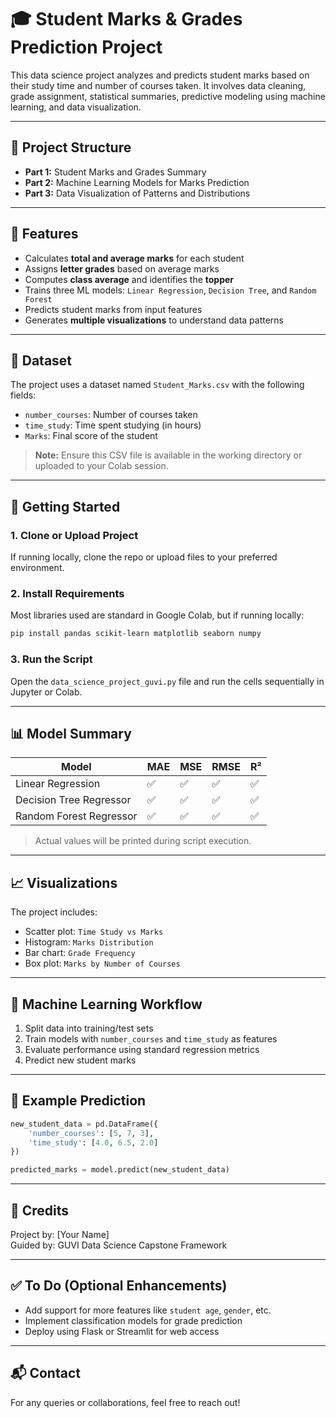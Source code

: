 
# 🎓 Student Marks & Grades Prediction Project

This data science project analyzes and predicts student marks based on their study time and number of courses taken. It involves data cleaning, grade assignment, statistical summaries, predictive modeling using machine learning, and data visualization.

---

## 📁 Project Structure

- **Part 1:** Student Marks and Grades Summary
- **Part 2:** Machine Learning Models for Marks Prediction
- **Part 3:** Data Visualization of Patterns and Distributions

---

## 📌 Features

- Calculates **total and average marks** for each student
- Assigns **letter grades** based on average marks
- Computes **class average** and identifies the **topper**
- Trains three ML models: `Linear Regression`, `Decision Tree`, and `Random Forest`
- Predicts student marks from input features
- Generates **multiple visualizations** to understand data patterns

---

## 📂 Dataset

The project uses a dataset named `Student_Marks.csv` with the following fields:

- `number_courses`: Number of courses taken
- `time_study`: Time spent studying (in hours)
- `Marks`: Final score of the student

> **Note:** Ensure this CSV file is available in the working directory or uploaded to your Colab session.

---

## 🚀 Getting Started

### 1. Clone or Upload Project

If running locally, clone the repo or upload files to your preferred environment.

### 2. Install Requirements

Most libraries used are standard in Google Colab, but if running locally:

```bash
pip install pandas scikit-learn matplotlib seaborn numpy
```

### 3. Run the Script

Open the `data_science_project_guvi.py` file and run the cells sequentially in Jupyter or Colab.

---

## 📊 Model Summary

| Model                  | MAE   | MSE   | RMSE  | R²     |
|------------------------|-------|-------|--------|--------|
| Linear Regression      | ✅    | ✅    | ✅     | ✅     |
| Decision Tree Regressor| ✅    | ✅    | ✅     | ✅     |
| Random Forest Regressor| ✅    | ✅    | ✅     | ✅     |

> Actual values will be printed during script execution.

---

## 📈 Visualizations

The project includes:
- Scatter plot: `Time Study vs Marks`
- Histogram: `Marks Distribution`
- Bar chart: `Grade Frequency`
- Box plot: `Marks by Number of Courses`

---

## 🧠 Machine Learning Workflow

1. Split data into training/test sets
2. Train models with `number_courses` and `time_study` as features
3. Evaluate performance using standard regression metrics
4. Predict new student marks

---

## 📌 Example Prediction

```python
new_student_data = pd.DataFrame({
    'number_courses': [5, 7, 3],
    'time_study': [4.0, 6.5, 2.0]
})

predicted_marks = model.predict(new_student_data)
```

---

## 📌 Credits

Project by: [Your Name]  
Guided by: GUVI Data Science Capstone Framework

---

## ✅ To Do (Optional Enhancements)

- Add support for more features like `student age`, `gender`, etc.
- Implement classification models for grade prediction
- Deploy using Flask or Streamlit for web access

---

## 📬 Contact

For any queries or collaborations, feel free to reach out!
